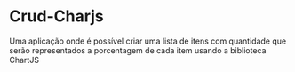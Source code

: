 # Crud-Charjs
Uma aplicação onde é possível criar uma lista de itens com quantidade que serão representados a porcentagem de cada item usando a biblioteca ChartJS
